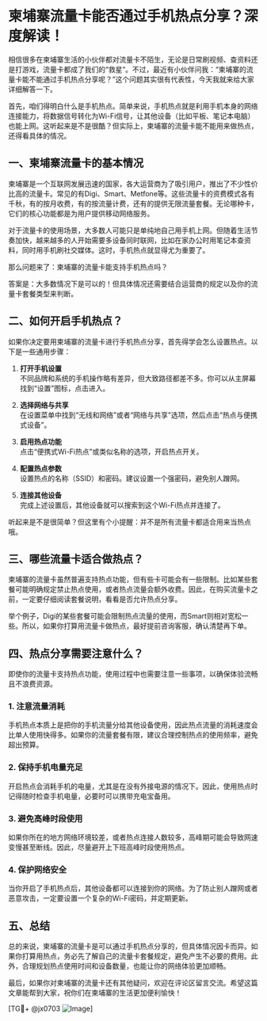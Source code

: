 # 柬埔寨流量卡能否通过手机热点分享？深度解读！

相信很多在柬埔寨生活的小伙伴都对流量卡不陌生，无论是日常刷视频、查资料还是打游戏，流量卡都成了我们的“救星”。不过，最近有小伙伴问我：“柬埔寨的流量卡能不能通过手机热点分享呢？”这个问题其实很有代表性，今天我就来给大家详细解答一下。

首先，咱们得明白什么是手机热点。简单来说，手机热点就是利用手机本身的网络连接能力，将数据信号转化为Wi-Fi信号，让其他设备（比如平板、笔记本电脑）也能上网。这听起来是不是很酷？但实际上，柬埔寨的流量卡能不能用来做热点，还得看具体的情况。

## 一、柬埔寨流量卡的基本情况

柬埔寨是一个互联网发展迅速的国家，各大运营商为了吸引用户，推出了不少性价比高的流量卡。常见的有Digi、Smart、Metfone等。这些流量卡的资费模式各有千秋，有的按月收费，有的按流量计费，还有的提供无限流量套餐。无论哪种卡，它们的核心功能都是为用户提供移动网络服务。

对于流量卡的使用场景，大多数人可能只是单纯地自己用手机上网。但随着生活节奏加快，越来越多的人开始需要多设备同时联网，比如在家办公时用笔记本查资料，同时用手机刷社交媒体。这时，手机热点就显得尤为重要了。

那么问题来了：柬埔寨的流量卡能支持手机热点吗？

答案是：大多数情况下是可以的！但具体情况还需要结合运营商的规定以及你的流量卡套餐类型来判断。

## 二、如何开启手机热点？

如果你决定要用柬埔寨的流量卡进行手机热点分享，首先得学会怎么设置热点。以下是一些通用步骤：

1. **打开手机设置**  
   不同品牌和系统的手机操作略有差异，但大致路径都差不多。你可以从主屏幕找到“设置”图标，点击进入。

2. **选择网络与共享**  
   在设置菜单中找到“无线和网络”或者“网络与共享”选项，然后点击“热点与便携式设备”。

3. **启用热点功能**  
   点击“便携式Wi-Fi热点”或类似名称的选项，开启热点开关。

4. **配置热点参数**  
   设置热点的名称（SSID）和密码。建议设置一个强密码，避免别人蹭网。

5. **连接其他设备**  
   完成上述设置后，其他设备就可以搜索到这个Wi-Fi热点并连接了。

听起来是不是很简单？但这里有个小提醒：并不是所有流量卡都适合用来当热点哦。

## 三、哪些流量卡适合做热点？

柬埔寨的流量卡虽然普遍支持热点功能，但有些卡可能会有一些限制。比如某些套餐可能明确规定禁止热点使用，或者热点流量会额外收费。因此，在购买流量卡之前，一定要仔细阅读套餐说明，看看是否允许热点分享。

举个例子，Digi的某些套餐可能会限制热点流量的使用，而Smart则相对宽松一些。所以，如果你打算用流量卡做热点，最好提前咨询客服，确认清楚再下单。

## 四、热点分享需要注意什么？

即使你的流量卡支持热点功能，使用过程中也需要注意一些事项，以确保体验流畅且不浪费资源。

### 1. **注意流量消耗**
   手机热点本质上是把你的手机流量分给其他设备使用，因此热点流量的消耗速度会比单人使用快得多。如果你的流量套餐有限，建议合理控制热点的使用频率，避免超出预算。

### 2. **保持手机电量充足**
   开启热点会消耗手机的电量，尤其是在没有外接电源的情况下。因此，使用热点时记得随时检查手机电量，必要时可以携带充电宝备用。

### 3. **避免高峰时段使用**
   如果你所在的地方网络环境较差，或者热点连接人数较多，高峰期可能会导致网速变慢甚至断线。因此，尽量避开上下班高峰时段使用热点。

### 4. **保护网络安全**
   当你开启了手机热点后，其他设备都可以连接到你的网络。为了防止别人蹭网或者恶意攻击，一定要设置一个复杂的Wi-Fi密码，并定期更新。

## 五、总结

总的来说，柬埔寨的流量卡是可以通过手机热点分享的，但具体情况因卡而异。如果你打算用热点，务必先了解自己的流量卡套餐规定，避免产生不必要的费用。此外，合理规划热点使用时间和设备数量，也能让你的网络体验更加顺畅。

最后，如果你对柬埔寨的流量卡还有其他疑问，欢迎在评论区留言交流。希望这篇文章能帮到大家，祝你们在柬埔寨的生活更加便利愉快！

[TG💪+ @jx0703 ![Image](https://github.com/user-attachments/assets/dbca1d08-cadb-493c-b0ec-ad6f7a83f270)]